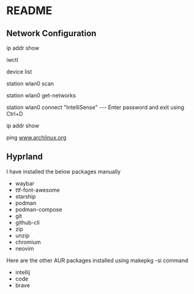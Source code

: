 # README

## Network Configuration

ip addr show

iwctl

device list

station wlan0 scan

station wlan0 get-networks

station wlan0 connect "IntelliSense" --- Enter password and exit using Ctrl+D

ip addr show 

ping www.archlinux.org

## Hyprland

I have installed the below packages manually

* waybar
* ttf-font-awesome
* starship
* podman
* podman-compose
* git
* github-cli
* zip
* unzip
* chromium
* neovim

Here are the other AUR packages installed using makepkg -si command

* intellij
* code
* brave



